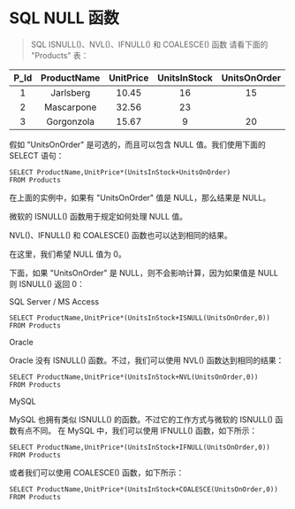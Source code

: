 # SQL NULL 函数
> SQL ISNULL()、NVL()、IFNULL() 和 COALESCE() 函数
请看下面的 "Products" 表：

P_Id|ProductName|UnitPrice|UnitsInStock|UnitsOnOrder
:--:|:--:|:--:|:--:|:--:
1|Jarlsberg|10.45|16|15
2|Mascarpone|32.56|23|	
3|Gorgonzola|15.67|9|20

假如 "UnitsOnOrder" 是可选的，而且可以包含 NULL 值。我们使用下面的 SELECT 语句：
```
SELECT ProductName,UnitPrice*(UnitsInStock+UnitsOnOrder)
FROM Products
```
在上面的实例中，如果有 "UnitsOnOrder" 值是 NULL，那么结果是 NULL。

微软的 ISNULL() 函数用于规定如何处理 NULL 值。

NVL()、IFNULL() 和 COALESCE() 函数也可以达到相同的结果。

在这里，我们希望 NULL 值为 0。

下面，如果 "UnitsOnOrder" 是 NULL，则不会影响计算，因为如果值是 NULL 则 ISNULL() 返回 0：

SQL Server / MS Access
```
SELECT ProductName,UnitPrice*(UnitsInStock+ISNULL(UnitsOnOrder,0))
FROM Products
```
Oracle

Oracle 没有 ISNULL() 函数。不过，我们可以使用 NVL() 函数达到相同的结果：
```
SELECT ProductName,UnitPrice*(UnitsInStock+NVL(UnitsOnOrder,0))
FROM Products
```
MySQL

MySQL 也拥有类似 ISNULL() 的函数。不过它的工作方式与微软的 ISNULL() 函数有点不同。
在 MySQL 中，我们可以使用 IFNULL() 函数，如下所示：
```
SELECT ProductName,UnitPrice*(UnitsInStock+IFNULL(UnitsOnOrder,0))
FROM Products
```
或者我们可以使用 COALESCE() 函数，如下所示：
```
SELECT ProductName,UnitPrice*(UnitsInStock+COALESCE(UnitsOnOrder,0))
FROM Products
```